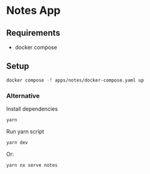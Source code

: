 # Notes App

## Requirements

- docker compose

## Setup

```sh
docker compose -f apps/notes/docker-compose.yaml up
```

### Alternative

Install dependencies

```sh
yarn
```

Run yarn script

```sh
yarn dev
```

Or:

```sh
yarn nx serve notes
```
